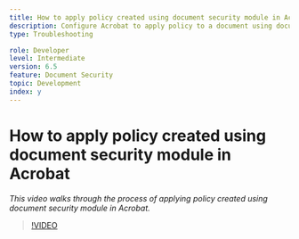 ```yaml
---
title: How to apply policy created using document security module in Acrobat
description: Configure Acrobat to apply policy to a document using document security 
type: Troubleshooting

role: Developer
level: Intermediate
version: 6.5
feature: Document Security 
topic: Development 
index: y
---
```


# How to apply policy created using document security module in Acrobat

*This video walks through the process of applying policy created using document security module in Acrobat.*

>[!VIDEO](https://video.tv.adobe.com/v/335486?quality=9&learn=on)
